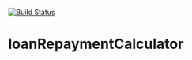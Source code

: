 [![Build Status](https://travis-ci.org/nameishari/loanRepaymentCalculator.svg?branch=master)](https://travis-ci.org/nameishari/loanRepaymentCalculator/) 

# loanRepaymentCalculator
